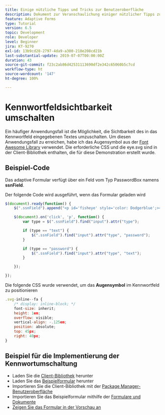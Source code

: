 ```yaml
---
title: Einige nützliche Tipps und Tricks zur Benutzeroberfläche
description: Dokument zur Veranschaulichung einiger nützlicher Tipps zur Benutzeroberfläche
feature: Adaptive Forms
type: Tutorial
version: 6.5
topic: Development
role: Developer
level: Beginner
jira: KT-9270
exl-id: 13b9cd28-2797-4da9-a300-218e208cd21b
last-substantial-update: 2019-07-07T00:00:00Z
duration: 43
source-git-commit: f23c2ab86d42531113690df2e342c65060b5c7cd
workflow-type: ht
source-wordcount: '147'
ht-degree: 100%

---
```


# Kennwortfeldsichtbarkeit umschalten

Ein häufiger Anwendungsfall ist die Möglichkeit, die Sichtbarkeit des in das Kennwortfeld eingegebenen Textes umzuschalten.
Um diesen Anwendungsfall zu erreichen, habe ich das Augensymbol aus der [Font Awesome Library](https://fontawesome.com/) verwendet. Die erforderliche CSS und die eye.svg sind in der Client-Bibliothek enthalten, die für diese Demonstration erstellt wurde.



## Beispiel-Code

Das adaptive Formular verfügt über ein Feld vom Typ PasswordBox namens **ssnField**.

Der folgende Code wird ausgeführt, wenn das Formular geladen wird

```javascript
$(document).ready(function() {
    $(".ssnField").append("<p id='fisheye' style='color: Dodgerblue';><i class='fa fa-eye'></i></p>");

    $(document).on('click', 'p', function() {
        var type = $(".ssnField").find("input").attr("type");

        if (type == "text") {
            $(".ssnField").find("input").attr("type", "password");
        }

        if (type == "password") {
            $(".ssnField").find("input").attr("type", "text");
        }

    });

});
```

Die folgende CSS wurde verwendet, um das **Augensymbol** im Kennwortfeld zu positionieren

```javascript
.svg-inline--fa {
    /* display: inline-block; */
    font-size: inherit;
    height: 1em;
    overflow: visible;
    vertical-align: -.125em;
    position: absolute;
    top: 45px;
    right: 40px;
}
```

## Beispiel für die Implementierung der Kennwortumschaltung

* Laden Sie die [Client-Bibliothek](assets/simple-ui-tips.zip) herunter
* Laden Sie das [Beispielformular](assets/simple-ui-tricks-form.zip) herunter
* Importieren Sie die Client-Bibliothek mit der [Package Manager-Benutzeroberfläche](http://localhost:4502/crx/packmgr/index.jsp)
* Importieren Sie das Beispielformular mithilfe der [Formulare und Dokumente](http://localhost:4502/aem/forms.html/content/dam/formsanddocuments)
* [Zeigen Sie das Formular in der Vorschau an](http://localhost:4502/content/dam/formsanddocuments/simpleuitips/jcr:content?wcmmode=disabled)
